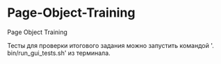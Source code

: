 # Page-Object-Training
Page Object Training

Тесты для проверки итогового задания можно запустить командой '. bin/run_gui_tests.sh' из терминала.
